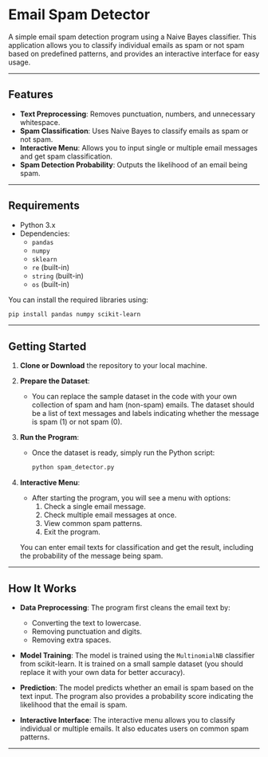 # Email Spam Detector

A simple email spam detection program using a Naive Bayes classifier. This application allows you to classify individual emails as spam or not spam based on predefined patterns, and provides an interactive interface for easy usage.

---

## Features

- **Text Preprocessing**: Removes punctuation, numbers, and unnecessary whitespace.
- **Spam Classification**: Uses Naive Bayes to classify emails as spam or not spam.
- **Interactive Menu**: Allows you to input single or multiple email messages and get spam classification.
- **Spam Detection Probability**: Outputs the likelihood of an email being spam.

---

## Requirements

- Python 3.x
- Dependencies:
  - `pandas`
  - `numpy`
  - `sklearn`
  - `re` (built-in)
  - `string` (built-in)
  - `os` (built-in)

You can install the required libraries using:

```bash
pip install pandas numpy scikit-learn
```

---

## Getting Started

1. **Clone or Download** the repository to your local machine.

2. **Prepare the Dataset**:
   - You can replace the sample dataset in the code with your own collection of spam and ham (non-spam) emails. The dataset should be a list of text messages and labels indicating whether the message is spam (1) or not spam (0).

3. **Run the Program**:
   - Once the dataset is ready, simply run the Python script:

     ```bash
     python spam_detector.py
     ```

4. **Interactive Menu**:
   - After starting the program, you will see a menu with options:
     1. Check a single email message.
     2. Check multiple email messages at once.
     3. View common spam patterns.
     4. Exit the program.

   You can enter email texts for classification and get the result, including the probability of the message being spam.

---

## How It Works

- **Data Preprocessing**: The program first cleans the email text by:
  - Converting the text to lowercase.
  - Removing punctuation and digits.
  - Removing extra spaces.

- **Model Training**: The model is trained using the `MultinomialNB` classifier from scikit-learn. It is trained on a small sample dataset (you should replace it with your own data for better accuracy).

- **Prediction**: The model predicts whether an email is spam based on the text input. The program also provides a probability score indicating the likelihood that the email is spam.

- **Interactive Interface**: The interactive menu allows you to classify individual or multiple emails. It also educates users on common spam patterns.

---
